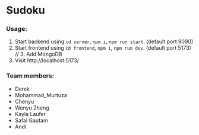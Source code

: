 # Sudoku
### Usage:

1. Start backend using `cd server`, `npm i`, `npm run start`. (default port 9090)
2. Start frontend using `cd frontend`, `npm i`, `npm run dev`. (default port 5173)
// 3. Add MongoDB
4. Visit http://localhost:5173/

### Team members:

* Derek
* Mohammad_Murtuza
* Chenyu
* Wenyu Zheng
* Kayla Laufer
* Safal Gautam
* Andi
